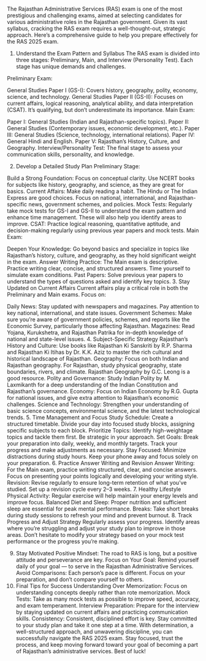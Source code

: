 The Rajasthan Administrative Services (RAS) exam is one of the most prestigious and challenging exams, aimed at selecting candidates for various administrative roles in the Rajasthan government. Given its vast syllabus, cracking the RAS exam requires a well-thought-out, strategic approach. Here’s a comprehensive guide to help you prepare effectively for the RAS 2025 exam.

1. Understand the Exam Pattern and Syllabus
The RAS exam is divided into three stages: Preliminary, Main, and Interview (Personality Test). Each stage has unique demands and challenges.

Preliminary Exam:

General Studies Paper I (GS-I): Covers history, geography, polity, economy, science, and technology.
General Studies Paper II (GS-II): Focuses on current affairs, logical reasoning, analytical ability, and data interpretation (CSAT). It’s qualifying, but don’t underestimate its importance.
Main Exam:

Paper I: General Studies (Indian and Rajasthan-specific topics).
Paper II: General Studies (Contemporary issues, economic development, etc.).
Paper III: General Studies (Science, technology, international relations).
Paper IV: General Hindi and English.
Paper V: Rajasthan’s History, Culture, and Geography.
Interview/Personality Test: The final stage to assess your communication skills, personality, and knowledge.

2. Develop a Detailed Study Plan
Preliminary Stage:

Build a Strong Foundation: Focus on conceptual clarity. Use NCERT books for subjects like history, geography, and science, as they are great for basics.
Current Affairs: Make daily reading a habit. The Hindu or The Indian Express are good choices. Focus on national, international, and Rajasthan-specific news, government schemes, and policies.
Mock Tests: Regularly take mock tests for GS-I and GS-II to understand the exam pattern and enhance time management. These will also help you identify areas to improve.
CSAT: Practice logical reasoning, quantitative aptitude, and decision-making regularly using previous year papers and mock tests.
Main Exam:

Deepen Your Knowledge: Go beyond basics and specialize in topics like Rajasthan’s history, culture, and geography, as they hold significant weight in the exam.
Answer Writing Practice: The Main exam is descriptive. Practice writing clear, concise, and structured answers. Time yourself to simulate exam conditions.
Past Papers: Solve previous year papers to understand the types of questions asked and identify key topics.
3. Stay Updated on Current Affairs
Current affairs play a critical role in both the Preliminary and Main exams. Focus on:

Daily News: Stay updated with newspapers and magazines. Pay attention to key national, international, and state issues.
Government Schemes: Make sure you’re aware of government policies, schemes, and reports like the Economic Survey, particularly those affecting Rajasthan.
Magazines: Read Yojana, Kurukshetra, and Rajasthan Patrika for in-depth knowledge of national and state-level issues.
4. Subject-Specific Strategy
Rajasthan’s History and Culture: Use books like Rajasthan Ki Sanskriti by R.P. Sharma and Rajasthan Ki Itihas by Dr. K.K. Aziz to master the rich cultural and historical landscape of Rajasthan.
Geography: Focus on both Indian and Rajasthan geography. For Rajasthan, study physical geography, state boundaries, rivers, and climate. Rajasthan Geography by G.C. Leong is a good resource.
Polity and Governance: Study Indian Polity by M. Laxmikanth for a deep understanding of the Indian Constitution and Rajasthan’s governance.
Economy: Focus on Indian Economy by R.G. Gupta for national issues, and give extra attention to Rajasthan’s economic challenges.
Science and Technology: Strengthen your understanding of basic science concepts, environmental science, and the latest technological trends.
5. Time Management and Focus
Study Schedule: Create a structured timetable. Divide your day into focused study blocks, assigning specific subjects to each block.
Prioritize Topics: Identify high-weightage topics and tackle them first. Be strategic in your approach.
Set Goals: Break your preparation into daily, weekly, and monthly targets. Track your progress and make adjustments as necessary.
Stay Focused: Minimize distractions during study hours. Keep your phone away and focus solely on your preparation.
6. Practice Answer Writing and Revision
Answer Writing: For the Main exam, practice writing structured, clear, and concise answers. Focus on presenting your points logically and developing your writing style.
Revision: Revise regularly to ensure long-term retention of what you’ve studied. Set up a revision cycle every 2–3 weeks.
7. Healthy Lifestyle
Physical Activity: Regular exercise will help maintain your energy levels and improve focus.
Balanced Diet and Sleep: Proper nutrition and sufficient sleep are essential for peak mental performance.
Breaks: Take short breaks during study sessions to refresh your mind and prevent burnout.
8. Track Progress and Adjust Strategy
Regularly assess your progress. Identify areas where you’re struggling and adjust your study plan to improve in those areas. Don’t hesitate to modify your strategy based on your mock test performance or the progress you’re making.

9. Stay Motivated
Positive Mindset: The road to RAS is long, but a positive attitude and perseverance are key.
Focus on Your Goal: Remind yourself daily of your goal — to serve in the Rajasthan Administrative Services.
Avoid Comparisons: Each person’s pace is different. Focus on your preparation, and don’t compare yourself to others.
10. Final Tips for Success
Understanding Over Memorization: Focus on understanding concepts deeply rather than rote memorization.
Mock Tests: Take as many mock tests as possible to improve speed, accuracy, and exam temperament.
Interview Preparation: Prepare for the interview by staying updated on current affairs and practicing communication skills.
Consistency: Consistent, disciplined effort is key. Stay committed to your study plan and take it one step at a time.
With determination, a well-structured approach, and unwavering discipline, you can successfully navigate the RAS 2025 exam. Stay focused, trust the process, and keep moving forward toward your goal of becoming a part of Rajasthan’s administrative services. Best of luck!

